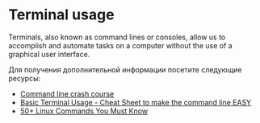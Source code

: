 # Terminal usage

Terminals, also known as command lines or consoles, allow us to accomplish and automate tasks on a computer without the use of a graphical user interface.

Для получения дополнительной информации посетите следующие ресурсы:

- [Command line crash course](https://developer.mozilla.org/en-US/docs/Learn/Tools_and_testing/Understanding_client-side_tools/Command_line)
- [Basic Terminal Usage - Cheat Sheet to make the command line EASY](https://www.youtube.com/watch?v=jDINUSK7rXE)
- [50+ Linux Commands You Must Know](https://www.digitalocean.com/community/tutorials/linux-commands)